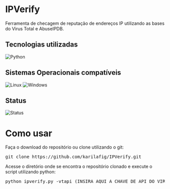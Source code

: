 # IPVerify
Ferramenta de checagem de reputação de endereços IP utilizando as bases do Virus Total e AbuseIPDB.

## Tecnologias utilizadas
<div>
 <img alt="Python" src="https://img.shields.io/badge/Python-F2C12E?style=for-the-badge&logo=python&logoColor=white">
 </div>
 
## Sistemas Operacionais compatíveis 
 <div>
 <img alt="Linux" src="https://img.shields.io/badge/Linux-A020F0?style=for-the-badge&logo=Linux&logoColor=white">
 <img alt="Windows" src="https://img.shields.io/badge/Windows-008000?style=for-the-badge&logo=Windows&logoColor=white">
 </div>
 
 ## Status
 <div>
<img alt="Status" src="https://img.shields.io/badge/In%20Progress-eead2d?style=for-the-badge">
 </div>

# Como usar
Faça o download do repositório ou clone utilizando o git:
<pre>
git clone https://github.com/karilafig/IPVerify.git
</pre>
Acesse o diretório onde se encontra o repositório clonado e execute o script utilizando python:
<pre>
python ipverify.py -vtapi (INSIRA AQUI A CHAVE DE API DO VIRUS TOTAL) -ipdbapi (INSIRA AQUI A CHAVE DE API DO ABUSE IPDB) -f (CAMINHO DO TXT COM OS IPS)
</pre>
